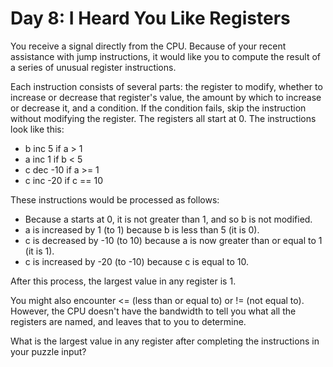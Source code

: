 # Day 8: I Heard You Like Registers

You receive a signal directly from the CPU. Because of your recent assistance with
jump instructions, it would like you to compute the result of a series of unusual
register instructions.

Each instruction consists of several parts: the register to modify, whether to
increase or decrease that register's value, the amount by which to increase or
decrease it, and a condition. If the condition fails, skip the instruction without
modifying the register. The registers all start at 0. The instructions look like
this:
- b inc 5 if a > 1
- a inc 1 if b < 5
- c dec -10 if a >= 1
- c inc -20 if c == 10

These instructions would be processed as follows:
- Because a starts at 0, it is not greater than 1, and so b is not modified.
- a is increased by 1 (to 1) because b is less than 5 (it is 0).
- c is decreased by -10 (to 10) because a is now greater than or equal to 1 (it is 1).
- c is increased by -20 (to -10) because c is equal to 10.

After this process, the largest value in any register is 1.

You might also encounter <= (less than or equal to) or != (not equal to). However,
the CPU doesn't have the bandwidth to tell you what all the registers are named,
and leaves that to you to determine.

What is the largest value in any register after completing the instructions in
your puzzle input?

